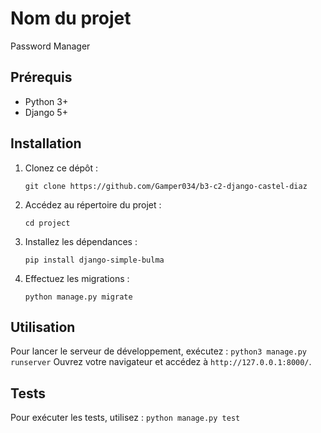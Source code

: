 # Nom du projet

Password Manager

## Prérequis

- Python 3+
- Django 5+

## Installation

1. Clonez ce dépôt :
    ```
    git clone https://github.com/Gamper034/b3-c2-django-castel-diaz
    ```
2. Accédez au répertoire du projet :
    ```
    cd project
    ```
3. Installez les dépendances :
    ```
    pip install django-simple-bulma
    ```
4. Effectuez les migrations :
    ```
    python manage.py migrate
    ```

## Utilisation

Pour lancer le serveur de développement, exécutez :
    ```
    python3 manage.py runserver
    ```
Ouvrez votre navigateur et accédez à `http://127.0.0.1:8000/`.

## Tests

Pour exécuter les tests, utilisez :
    ```
    python manage.py test
    ```